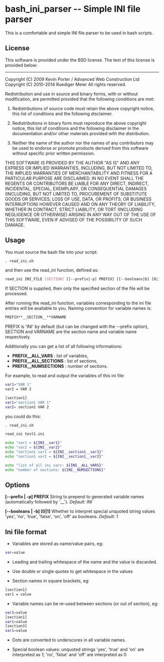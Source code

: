 bash_ini_parser -- Simple INI file parser
=========================================

This is a comfortable and simple INI file parser to be used in bash scripts.

License
-------

This software is provided under the BSD license.  The text of this license
is provided below:

--------------------------------------------------------------------------

Copyright (C) 2009 Kevin Porter / Advanced Web Construction Ltd
Copyright (C) 2010-2014 Ruediger Meier
All rights reserved.

Redistribution and use in source and binary forms, with or without
modification, are permitted provided that the following conditions
are met:

1. Redistributions of source code must retain the above copyright
   notice, this list of conditions and the following disclaimer.

2. Redistributions in binary form must reproduce the above copyright
   notice, this list of conditions and the following disclaimer in the
   documentation and/or other materials provided with the distribution.

3. Neither the name of the author nor the names of any contributors
   may be used to endorse or promote products derived from this
   software without specific prior written permission.

THIS SOFTWARE IS PROVIDED BY THE AUTHOR "AS IS" AND ANY EXPRESS OR
IMPLIED WARRANTIES, INCLUDING, BUT NOT LIMITED TO, THE IMPLIED
WARRANTIES OF MERCHANTABILITY AND FITNESS FOR A PARTICULAR PURPOSE ARE
DISCLAIMED.  IN NO EVENT SHALL THE REGENTS OR CONTRIBUTORS BE LIABLE
FOR ANY DIRECT, INDIRECT, INCIDENTAL, SPECIAL, EXEMPLARY, OR
CONSEQUENTIAL DAMAGES (INCLUDING, BUT NOT LIMITED TO, PROCUREMENT OF
SUBSTITUTE GOODS OR SERVICES; LOSS OF USE, DATA, OR PROFITS; OR
BUSINESS INTERRUPTION) HOWEVER CAUSED AND ON ANY THEORY OF LIABILITY,
WHETHER IN CONTRACT, STRICT LIABILITY, OR TORT (INCLUDING NEGLIGENCE
OR OTHERWISE) ARISING IN ANY WAY OUT OF THE USE OF THIS SOFTWARE, EVEN
IF ADVISED OF THE POSSIBILITY OF SUCH DAMAGE.

Usage
-----

You must source the bash file into your script:

```bash
. read_ini.sh
```

and then use the read_ini function, defined as:

```bash
read_ini INI_FILE [SECTION] [[--prefix|-p] PREFIX] [[--booleans|b] [0|1]]
```

If SECTION is supplied, then only the specified section of the file will be processed.

After running the read_ini function, variables corresponding to the ini file entries will be available to you. Naming convention for variable names is:

```bash
PREFIX**__SECTION__**VARNAME
```

PREFIX is 'INI' by default (but can be changed with the --prefix option), SECTION and VARNAME are the section name and variable name respectively.

Additionally you can get a list of all following informations:
* **PREFIX__ALL_VARS** : list of variables,
* **PREFIX__ALL_SECTIONS** : list of sections,
* **PREFIX__NUMSECTIONS** : number of sections. 

For example, to read and output the variables of this ini file:

```bash
var1="VAR 1"
var2 = VAR 2

[section1]
var1="section1 VAR 1"
var2= section1 VAR 2
```

you could do this:
```bash
. read_ini.sh

read_ini test1.ini

echo "var1 = ${INI__var1}"
echo "var2 = ${INI__var2}"
echo "section1 var1 = ${INI__section1__var1}"
echo "section1 var2 = ${INI__section1__var2}"

echo "list of all ini vars: ${INI__ALL_VARS}"
echo "number of sections: ${INI__NUMSECTIONS}"
```

Options
-------

**[--prefix | -p] PREFIX**
String to prepend to generated variable names (automatically followed by '__').
*Default: INI*

**[--booleans | -b] [0|1]**
Whether to interpret special unquoted string values 'yes', 'no', 'true',
'false', 'on', 'off' as booleans.
*Default: 1*

Ini file format
---------------

- Variables are stored as name/value pairs, eg:
```bash
var=value
```

- Leading and trailing whitespace of the name and the value is discarded.

- Use double or single quotes to get whitespace in the values

- Section names in square brackets, eg:
```bash
[section1]
var1 = value
```

- Variable names can be re-used between sections (or out of section), eg:
```bash
var1=value
[section1]
var1=value
[section3]
var1=value
```

- Dots are converted to underscores in all variable names.

- Special boolean values: unquoted strings 'yes', 'true' and 'on' are interpreted as 1; 'no', 'false' and 'off' are interpreted as 0

